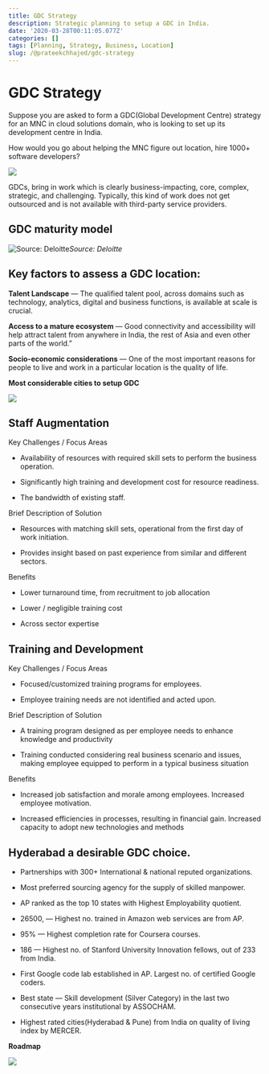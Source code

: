 ```yaml
---
title: GDC Strategy
description: Strategic planning to setup a GDC in India.
date: '2020-03-28T00:11:05.077Z'
categories: []
tags: [Planning, Strategy, Business, Location]
slug: /@prateekchhajed/gdc-strategy
---
```



# GDC Strategy

Suppose you are asked to form a GDC(Global Development Centre) strategy for an MNC in cloud solutions domain, who is looking to set up its development centre in India.

How would you go about helping the MNC figure out location, hire 1000+ software developers?

![](https://cdn-images-1.medium.com/max/2000/0*aNMe7T1jrsaU_oqp)

GDCs, bring in work which is clearly business-impacting, core, complex, strategic, and challenging. Typically, this kind of work does not get outsourced and is not available with third-party service providers.

## GDC maturity model

![Source: Deloitte](https://cdn-images-1.medium.com/max/3200/0*GQL80PwGM9cnhGef)*Source: Deloitte*

## **Key factors to assess a GDC location:**

**Talent Landscape** — The qualified talent pool, across domains such as technology, analytics, digital and business functions, is available at scale is crucial.

**Access to a mature ecosystem** — Good connectivity and accessibility will help attract talent from anywhere in India, the rest of Asia and even other parts of the world.”

**Socio-economic considerations** — One of the most important reasons for people to live and work in a particular location is the quality of life.

**Most considerable cities to setup GDC**

![](https://cdn-images-1.medium.com/max/2008/1*4yND9x7JDLwVNKhpOPgM7Q.png)

## **Staff Augmentation**

Key Challenges / Focus Areas

* Availability of resources with required skill sets to perform the business operation.

* Significantly high training and development cost for resource readiness.

* The bandwidth of existing staff.

Brief Description of Solution

* Resources with matching skill sets, operational from the first day of work initiation.

* Provides insight based on past experience from similar and different sectors.

Benefits

* Lower turnaround time, from recruitment to job allocation

* Lower / negligible training cost

* Across sector expertise

## **Training and Development**

Key Challenges / Focus Areas

* Focused/customized training programs for employees.

* Employee training needs are not identified and acted upon.

Brief Description of Solution

* A training program designed as per employee needs to enhance knowledge and productivity

* Training conducted considering real business scenario and issues, making employee equipped to perform in a typical business situation

Benefits

* Increased job satisfaction and morale among employees. Increased employee motivation.

* Increased efficiencies in processes, resulting in financial gain. Increased capacity to adopt new technologies and methods

## **Hyderabad a desirable GDC choice.**

* Partnerships with 300+ International & national reputed organizations.

* Most preferred sourcing agency for the supply of skilled manpower.

* AP ranked as the top 10 states with Highest Employability quotient.

* 26500, — Highest no. trained in Amazon web services are from AP.

* 95% — Highest completion rate for Coursera courses.

* 186 — Highest no. of Stanford University Innovation fellows, out of 233 from India.

* First Google code lab established in AP. Largest no. of certified Google coders.

* Best state — Skill development (Silver Category) in the last two consecutive years institutional by ASSOCHAM.

* Highest rated cities(Hyderabad & Pune) from India on quality of living index by MERCER.

**Roadmap**

![](https://cdn-images-1.medium.com/max/2000/1*xPGHYNXCUdWFuOy37ftUcQ.png)

